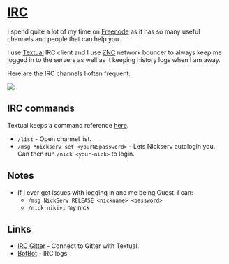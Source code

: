 # [IRC](http://en.wikipedia.org/wiki/Internet_Relay_Chat)

I spend quite a lot of my time on [Freenode](https://freenode.net/) as it has so many useful channels and people that can help you.

I use [Textual](https://www.codeux.com/textual/ "Textual") IRC client and I use [ZNC](http://en.wikipedia.org/wiki/ZNC) network bouncer to always keep me logged in to the servers as well as it keeping history logs when I am away.

Here are the IRC channels I often frequent:

![](https://i.imgur.com/6STwHFX.png)

## IRC commands

Textual keeps a command reference [here](https://help.codeux.com/textual/Command-Reference.kb).

- `/list` - Open channel list.
- `/msg *nickserv set <yourNSpassword>` - Lets Nickserv autologin you. Can then run `/nick <your-nick>` to login.

## Notes

- If I ever get issues with logging in and me being Guest. I can:
  - `/msg NickServ RELEASE <nickname> <password>`
  - `/nick nikivi` my nick

## Links

- [IRC Gitter](https://irc.gitter.im/) - Connect to Gitter with Textual.
- [BotBot](https://botbot.me/) - IRC logs.
